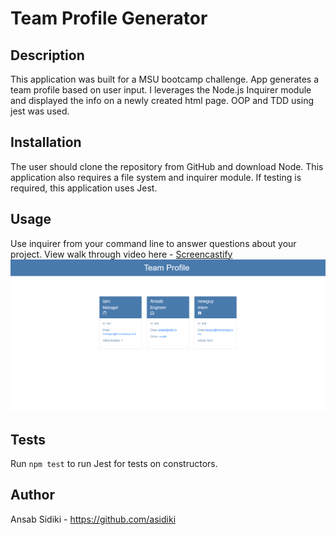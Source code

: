 # Team Profile Generator

## Description 
This application was built for a MSU bootcamp challenge.
App generates a team profile based on user input. I leverages the Node.js Inquirer module and displayed the info on a newly created html page.
OOP and TDD using jest was used.

## Installation 
The user should clone the repository from GitHub and download Node. This application also requires a file system and inquirer module. If testing is required, this application uses Jest. 

## Usage 
Use inquirer from your command line to answer questions about your project.
View walk through video here - [Screencastify](./assets/images/gif.gif)<br>
![Sample of the HTML page that is generated](./assets/images/htmlsample.png)

## Tests
Run `npm test` to run Jest for tests on constructors.

## Author
Ansab Sidiki - https://github.com/asidiki